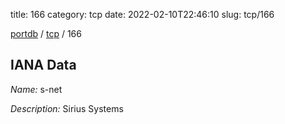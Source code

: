 title: 166
category: tcp
date: 2022-02-10T22:46:10
slug: tcp/166

[portdb](/) / [tcp](/category/tcp.html) / 166


## IANA Data

_Name:_ s-net

_Description:_ Sirius Systems

